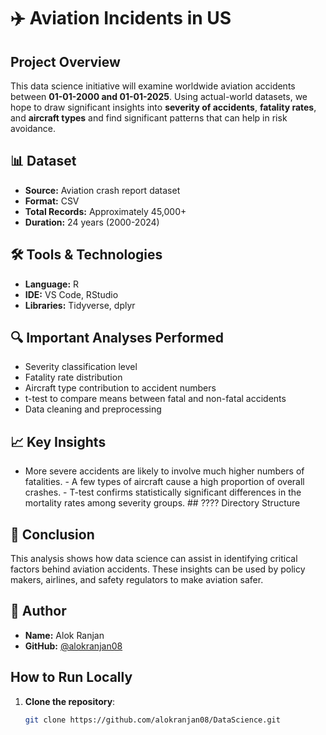 # ✈️ Aviation Incidents in US

## Project Overview
This data science initiative will examine worldwide aviation accidents between **01-01-2000 and 01-01-2025**. Using actual-world datasets, we hope to draw significant insights into **severity of accidents**, **fatality rates**, and **aircraft types** and find significant patterns that can help in risk avoidance.

## 📊 Dataset
- **Source:** Aviation crash report dataset
- **Format:** CSV
- **Total Records:** Approximately 45,000+
- **Duration:** 24 years (2000-2024)

## 🛠 Tools & Technologies
- **Language:** R
- **IDE:** VS Code, RStudio
- **Libraries:** Tidyverse, dplyr

## 🔍 Important Analyses Performed
- Severity classification level
- Fatality rate distribution
- Aircraft type contribution to accident numbers
- t-test to compare means between fatal and non-fatal accidents
- Data cleaning and preprocessing

## 📈 Key Insights

- More severe accidents are likely to involve much higher numbers of fatalities. - A few types of aircraft cause a high proportion of overall crashes. - T-test confirms statistically significant differences in the mortality rates among severity groups. ## ???? Directory Structure

  
## 🧠 Conclusion
This analysis shows how data science can assist in identifying critical factors behind aviation accidents. These insights can be used by policy makers, airlines, and safety regulators to make aviation safer.

## 👤 Author
- **Name:** Alok Ranjan
- **GitHub:** [@alokranjan08](https://github.com/alokranjan08)

## How to Run Locally

1. **Clone the repository**:
   ```bash
   git clone https://github.com/alokranjan08/DataScience.git

